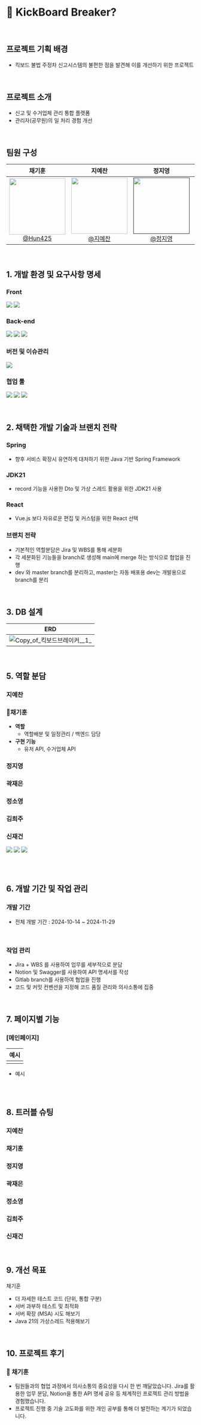 
# 📖 KickBoard Breaker?



<br>


## 프로젝트 기획 배경

- 킥보드 불법 주정차 신고시스템의 불편한 점을 발견해 이를 개선하기 위한 프로젝트

<br>

## 프로젝트 소개

- 신고 및 수거업체 관리 통합 플랫폼
- 관리자(공무원)의 일 처리 경험 개선

<br>

## 팀원 구성

<div align="center">

| **채기훈** | **지예찬** | **정지영** | **곽재은** | **정소영** | **김희주** | **신재건** |
| :------: | :------: | :------: | :------: | :------: | :------: | :------: |
| [<img src="https://avatars.githubusercontent.com/Hun425?v=4" height=150 width=150><br/> @Hun425](https://github.com/Hun425) | [<img src="https://avatars.githubusercontent.com/trick0846?v=4" height=150 width=150><br/> @지예찬](https://github.com/trick0846) | [<img src="https://avatars.githubusercontent.com/trick0846?v=4" height=150 width=150><br/> @정지영]() | [<img src="https://avatars.githubusercontent.com/trick0846?v=4" height=150 width=150><br/> @곽재은]() | [<img src="https://avatars.githubusercontent.com/trick0846?v=4" height=150 width=150><br/> @정소영]() | [<img src="https://avatars.githubusercontent.com/trick0846?v=4" height=150 width=150><br/> @김희주]() | [<img src="https://avatars.githubusercontent.com/trick0846?v=4" height=150 width=150><br/> @신재건]() |


</div>

<br>

## 1. 개발 환경 및 요구사항 명세

### Front 
<img src="https://img.shields.io/badge/javascript-F7DF1E?style=for-the-badge&logo=javascript&logoColor=black">
 <img src="https://img.shields.io/badge/react-61DAFB?style=for-the-badge&logo=react&logoColor=black"> 

### Back-end  
<img src="https://img.shields.io/badge/java-007396?style=for-the-badge&logo=java&logoColor=white"> <img src="https://img.shields.io/badge/spring-6DB33F?style=for-the-badge&logo=spring&logoColor=white"> <img src="https://img.shields.io/badge/mysql-4479A1?style=for-the-badge&logo=mysql&logoColor=white"> 


### 버전 및 이슈관리 

 <img src="https://img.shields.io/badge/git-F05032?style=for-the-badge&logo=git&logoColor=white"> 

### 협업 툴 

 <img src="https://img.shields.io/badge/jira-0052CC?style=for-the-badge&logo=jira&logoColor=white"> <img src="https://img.shields.io/badge/Discord-5865F2?style=for-the-badge&logo=Discord&logoColor=white"> <img src="https://img.shields.io/badge/Notion-000000?style=for-the-badge&logo=Notion&logoColor=white">




<br>



## 2. 채택한 개발 기술과 브랜치 전략


### Spring

- 향후 서비스 확장시 유연하게 대처하기 위한 Java 기반 Spring Framework 


### JDK21

- record 기능을 사용한 Dto 및 가상 스레드 활용을 위한 JDK21 사용

### React

- Vue.js 보다 자유로운 편집 및 커스텀을 위한 React 선택


### 브랜치 전략

- 기본적인 역할분담은 Jira 및 WBS를 통해 세분화
- 각 세분화된 기능들을 branch로 생성해 main에 merge 하는 방식으로 협업을 진행
- dev 와 master branch를 분리하고, master는 자동 배포용 dev는 개발용으로 branch를 분리


<br>



## 3. DB 설계 


| ERD |
|----------|
|![Copy_of_킥보드브레이커__1_](/uploads/d494748ce0fde046a68c2601dfd96bf6/Copy_of_킥보드브레이커__1_.png)|






<br>

## 5. 역할 분담

### 지예찬
    
### 👻채기훈 
- **역할**
    - 역할배분 및 일정관리 / 백엔드 담당
- **구현 기능**
    -  유저 API, 수거업체 API 


### 정지영

### 곽재은

### 정소영

### 김희주

### 신재건


<img src="https://img.shields.io/badge/springsecurity-6DB33F?style=for-the-badge&logo=springsecurity&logoColor=white"> <img src="https://img.shields.io/badge/jsonwebtokens-000000?style=for-the-badge&logo=jsonwebtokens&logoColor=white"> <img src="https://img.shields.io/badge/redis-FF4438?style=for-the-badge&logo=redis&logoColor=white"> 


<br>



    
<br>

## 6. 개발 기간 및 작업 관리

### 개발 기간

- 전체 개발 기간 : 2024-10-14 ~ 2024-11-29

<br>

### 작업 관리

- Jira + WBS 를 사용하여 업무를 세부적으로 분담
- Notion 및 Swagger를 사용하여 API 명세서를 작성
- Gitlab branch를 사용하여 협업을 진행
- 코드 및 커밋 컨벤션을 지정해 코드 품질 관리와 의사소통에 집중

<br>

## 7. 페이지별 기능 

### [메인페이지]

|예시 |
|----------|
||
- 예시

<br>

<br>



## 8. 트러블 슈팅

### 지예찬

### 채기훈

### 정지영

### 곽재은

### 정소영

### 김희주

### 신재건




<br>


## 9. 개선 목표

채기훈 
- 더 자세한 테스트 코드 (단위, 통합 구분)
- 서버 과부하 테스트 및 최적화 
- 서버 확장 (MSA) 시도 해보기
- Java 21의 가상스레드 적용해보기

<br>

## 10. 프로젝트 후기

### 👻 채기훈

- 팀원들과의 협업 과정에서 의사소통의 중요성을 다시 한 번 깨달았습니다. Jira를 활용한 업무 분담, Notion을 통한 API 명세 공유 등 체계적인 프로젝트 관리 방법을 경험했습니다.
- 프로젝트 진행 중 기술 고도화를 위한 개인 공부를 통해 더 발전하는 계기가 되었습니다.


<br>


